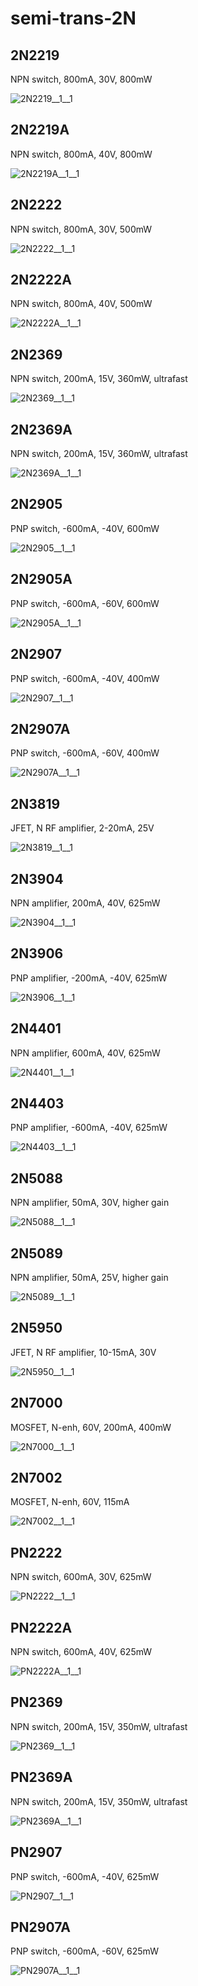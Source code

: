 # semi-trans-2N

## 2N2219
NPN switch, 800mA, 30V, 800mW

![2N2219__1__1](/images/semi-trans-2N__2N2219__1__1.png?raw=true) 
## 2N2219A
NPN switch, 800mA, 40V, 800mW

![2N2219A__1__1](/images/semi-trans-2N__2N2219A__1__1.png?raw=true) 
## 2N2222
NPN switch, 800mA, 30V, 500mW

![2N2222__1__1](/images/semi-trans-2N__2N2222__1__1.png?raw=true) 
## 2N2222A
NPN switch, 800mA, 40V, 500mW

![2N2222A__1__1](/images/semi-trans-2N__2N2222A__1__1.png?raw=true) 
## 2N2369
NPN switch, 200mA, 15V, 360mW, ultrafast

![2N2369__1__1](/images/semi-trans-2N__2N2369__1__1.png?raw=true) 
## 2N2369A
NPN switch, 200mA, 15V, 360mW, ultrafast

![2N2369A__1__1](/images/semi-trans-2N__2N2369A__1__1.png?raw=true) 
## 2N2905
PNP switch, -600mA, -40V, 600mW

![2N2905__1__1](/images/semi-trans-2N__2N2905__1__1.png?raw=true) 
## 2N2905A
PNP switch, -600mA, -60V, 600mW

![2N2905A__1__1](/images/semi-trans-2N__2N2905A__1__1.png?raw=true) 
## 2N2907
PNP switch, -600mA, -40V, 400mW

![2N2907__1__1](/images/semi-trans-2N__2N2907__1__1.png?raw=true) 
## 2N2907A
PNP switch, -600mA, -60V, 400mW

![2N2907A__1__1](/images/semi-trans-2N__2N2907A__1__1.png?raw=true) 
## 2N3819
JFET, N RF amplifier, 2-20mA, 25V

![2N3819__1__1](/images/semi-trans-2N__2N3819__1__1.png?raw=true) 
## 2N3904
NPN amplifier, 200mA, 40V, 625mW

![2N3904__1__1](/images/semi-trans-2N__2N3904__1__1.png?raw=true) 
## 2N3906
PNP amplifier, -200mA, -40V, 625mW

![2N3906__1__1](/images/semi-trans-2N__2N3906__1__1.png?raw=true) 
## 2N4401
NPN amplifier, 600mA, 40V, 625mW

![2N4401__1__1](/images/semi-trans-2N__2N4401__1__1.png?raw=true) 
## 2N4403
PNP amplifier, -600mA, -40V, 625mW

![2N4403__1__1](/images/semi-trans-2N__2N4403__1__1.png?raw=true) 
## 2N5088
NPN amplifier, 50mA, 30V, higher gain

![2N5088__1__1](/images/semi-trans-2N__2N5088__1__1.png?raw=true) 
## 2N5089
NPN amplifier, 50mA, 25V, higher gain

![2N5089__1__1](/images/semi-trans-2N__2N5089__1__1.png?raw=true) 
## 2N5950
JFET, N RF amplifier, 10-15mA, 30V

![2N5950__1__1](/images/semi-trans-2N__2N5950__1__1.png?raw=true) 
## 2N7000
MOSFET, N-enh, 60V, 200mA, 400mW

![2N7000__1__1](/images/semi-trans-2N__2N7000__1__1.png?raw=true) 
## 2N7002
MOSFET, N-enh, 60V, 115mA

![2N7002__1__1](/images/semi-trans-2N__2N7002__1__1.png?raw=true) 
## PN2222
NPN switch, 600mA, 30V, 625mW

![PN2222__1__1](/images/semi-trans-2N__PN2222__1__1.png?raw=true) 
## PN2222A
NPN switch, 600mA, 40V, 625mW

![PN2222A__1__1](/images/semi-trans-2N__PN2222A__1__1.png?raw=true) 
## PN2369
NPN switch, 200mA, 15V, 350mW, ultrafast

![PN2369__1__1](/images/semi-trans-2N__PN2369__1__1.png?raw=true) 
## PN2369A
NPN switch, 200mA, 15V, 350mW, ultrafast

![PN2369A__1__1](/images/semi-trans-2N__PN2369A__1__1.png?raw=true) 
## PN2907
PNP switch, -600mA, -40V, 625mW

![PN2907__1__1](/images/semi-trans-2N__PN2907__1__1.png?raw=true) 
## PN2907A
PNP switch, -600mA, -60V, 625mW

![PN2907A__1__1](/images/semi-trans-2N__PN2907A__1__1.png?raw=true) 
